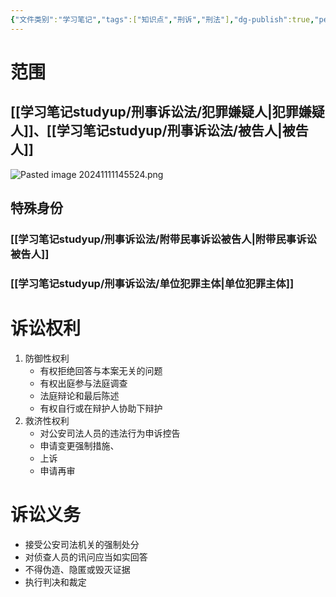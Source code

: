 ```yaml
---
{"文件类别":"学习笔记","tags":["知识点","刑诉","刑法"],"dg-publish":true,"permalink":"/学习笔记studyup/刑事诉讼法/被追诉者/","dgPassFrontmatter":true,"created":"2024-10-21T20:58:07.975+08:00","updated":"2024-11-11T14:58:31.819+08:00"}
---
```


# 范围
## [[学习笔记studyup/刑事诉讼法/犯罪嫌疑人\|犯罪嫌疑人]]、[[学习笔记studyup/刑事诉讼法/被告人\|被告人]]
![Pasted image 20241111145524.png](/img/user/%E8%BF%90%E8%A1%8C%E6%9D%82/%E9%99%84%E4%BB%B6/Pasted%20image%2020241111145524.png)
## 特殊身份
### [[学习笔记studyup/刑事诉讼法/附带民事诉讼被告人\|附带民事诉讼被告人]]
### [[学习笔记studyup/刑事诉讼法/单位犯罪主体\|单位犯罪主体]]
# 诉讼权利
1. 防御性权利
	- 有权拒绝回答与本案无关的问题
	- 有权出庭参与法庭调查
	- 法庭辩论和最后陈述
	- 有权自行或在辩护人协助下辩护
2. 救济性权利
	- 对公安司法人员的违法行为申诉控告
	- 申请变更强制措施、
	- 上诉
	- 申请再审
# 诉讼义务
- 接受公安司法机关的强制处分
- 对侦查人员的讯问应当如实回答
- 不得伪造、隐匿或毁灭证据
- 执行判决和裁定